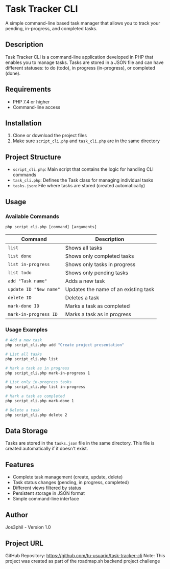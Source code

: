 # Task Tracker CLI

A simple command-line based task manager that allows you to track your pending, in-progress, and completed tasks.

## Description

Task Tracker CLI is a command-line application developed in PHP that enables you to manage tasks. Tasks are stored in a JSON file and can have different statuses: to do (todo), in progress (in-progress), or completed (done).

## Requirements

- PHP 7.4 or higher
- Command-line access

## Installation

1. Clone or download the project files
2. Make sure `script_cli.php` and `task_cli.php` are in the same directory

## Project Structure

- `script_cli.php`: Main script that contains the logic for handling CLI commands
- `task_cli.php`: Defines the Task class for managing individual tasks
- `tasks.json`: File where tasks are stored (created automatically)

## Usage

### Available Commands

```
php script_cli.php [command] [arguments]
```

| Command | Description |
|---------|-------------|
| `list` | Shows all tasks |
| `list done` | Shows only completed tasks |
| `list in-progress` | Shows only tasks in progress |
| `list todo` | Shows only pending tasks |
| `add "Task name"` | Adds a new task |
| `update ID "New name"` | Updates the name of an existing task |
| `delete ID` | Deletes a task |
| `mark-done ID` | Marks a task as completed |
| `mark-in-progress ID` | Marks a task as in progress |

### Usage Examples

```bash
# Add a new task
php script_cli.php add "Create project presentation"

# List all tasks
php script_cli.php list

# Mark a task as in progress
php script_cli.php mark-in-progress 1

# List only in-progress tasks
php script_cli.php list in-progress

# Mark a task as completed
php script_cli.php mark-done 1

# Delete a task
php script_cli.php delete 2
```

## Data Storage

Tasks are stored in the `tasks.json` file in the same directory. This file is created automatically if it doesn't exist.

## Features

- Complete task management (create, update, delete)
- Task status changes (pending, in progress, completed)
- Different views filtered by status
- Persistent storage in JSON format
- Simple command-line interface

## Author

Jos3phil - Version 1.0

## Project URL
GitHub Repository: https://github.com/tu-usuario/task-tracker-cli
Note: This project was created as part of the roadmap.sh backend project challenge